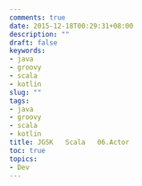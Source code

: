 ```yaml
---
comments: true
date: 2015-12-18T00:29:31+08:00
description: ""
draft: false
keywords:
- java
- groovy
- scala
- kotlin
slug: ""
tags:
- java
- groovy
- scala
- kotlin
title: JGSK   Scala   06.Actor
toc: true
topics:
- Dev
---
```


